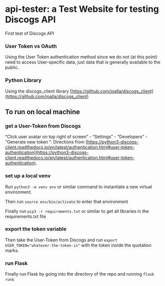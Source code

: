 # api-tester: a Test Website for testing Discogs API
First test of Discogs API

### User Token vs OAuth

Using the User Token authentication method since we do not (at this point) need to access User-specific data, just data that is generally available to the public.

### Python Library

Using the discogs_client library [https://github.com/joalla/discogs_client](https://github.com/joalla/discogs_client)

## To run on local machine

### get a User-Token from Discogs

“Click user avatar on top right of screen” - “Settings” - “Developers” - “Generate new token “. Directions from [https://python3-discogs-client.readthedocs.io/en/latest/authentication.html#user-token-authentication](https://python3-discogs-client.readthedocs.io/en/latest/authentication.html#user-token-authentication).

### set up a local venv

Run `python3 -m venv env` or similar command to instantiate a new virtual environment.

Then run `source env/bin/activate` to enter that environment

Finally run `pip3 -r requirements.txt` or similar to get all libraries in the requirements.txt file

### export the token variable

Then take the User-Token from Discogs and run `export USER_TOKEN="whatever-the-token-is"` with the token inside the quotation marks.

### run Flask

Finally run Flask by going into the directory of the repo and running `flask run`s